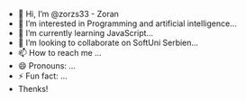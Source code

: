 - 👋 Hi, I’m @zorzs33 - Zoran
- 👀 I’m interested in Programming and artificial intelligence...
- 🌱 I’m currently learning JavaScript...
- 💞️ I’m looking to collaborate on SoftUni Serbien...
- 📫 How to reach me ...
- 😄 Pronouns: ...
- ⚡ Fun fact: ...
- Thenks!

<!---
zorzs33/zorzs33 is a ✨ special ✨ repository because its `README.md` (this file) appears on your GitHub profile.
You can click the Preview link to take a look at your changes.
--->
